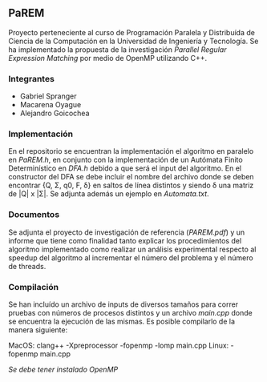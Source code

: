 ## PaREM

Proyecto perteneciente al curso de Programación Paralela y Distribuída de Ciencia de la Computación en la Universidad de Ingeniería y Tecnología. Se ha implementado la propuesta de la investigación *Parallel Regular Expression Matching* por medio de OpenMP utilizando C++.

### Integrantes

- Gabriel Spranger
- Macarena Oyague
- Alejandro Goicochea

### Implementación

En el repositorio se encuentran la implementación el algoritmo en paralelo en *PaREM.h*, en conjunto con la implementación de un Autómata Finito Determinístico en *DFA.h* debido a que será el input del algoritmo. En el constructor del DFA se debe incluir el nombre del archivo donde se deben encontrar {Q, Σ, q0, F, δ} en saltos de línea distintos y siendo δ una matriz de |Q| x |Σ|. Se adjunta además un ejemplo en *Automata.txt*.

### Documentos

Se adjunta el proyecto de investigación de referencia (*PAREM.pdf*) y un informe que tiene como finalidad tanto explicar los procedimientos del algoritmo implementado como realizar un análisis experimental respecto al speedup del algoritmo al incrementar el número del problema y el número de threads.

### Compilación

Se han incluído un archivo de inputs de diversos tamaños para correr pruebas con números de procesos distintos y un archivo *main.cpp* donde se encuentra la ejecución de las mismas. Es posible compilarlo de la manera siguiente:

MacOS: clang++ -Xpreprocessor -fopenmp -lomp  main.cpp
Linux: -fopenmp main.cpp

*Se debe tener instalado OpenMP*
